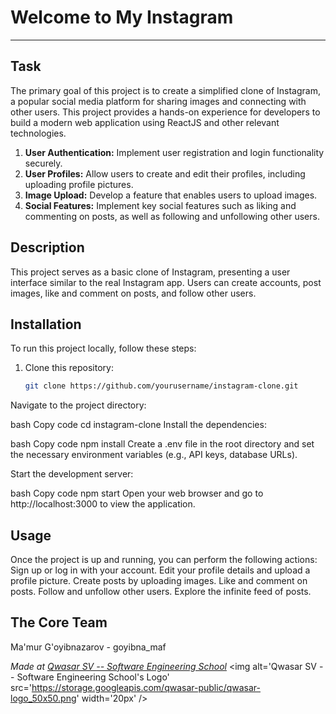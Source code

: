 # Welcome to My Instagram
***

## Task
The primary goal of this project is to create a simplified clone of Instagram, a popular social media platform for sharing images and connecting with other users. This project provides a hands-on experience for developers to build a modern web application using ReactJS and other relevant technologies.

1. **User Authentication:** Implement user registration and login functionality securely.
2. **User Profiles:** Allow users to create and edit their profiles, including uploading profile pictures.
3. **Image Upload:** Develop a feature that enables users to upload images.
4. **Social Features:** Implement key social features such as liking and commenting on posts, as well as following and unfollowing other users.

## Description
This project serves as a basic clone of Instagram, presenting a user interface similar to the real Instagram app. Users can create accounts, post images, like and comment on posts, and follow other users.

## Installation
To run this project locally, follow these steps:

1. Clone this repository:

   ```bash
   git clone https://github.com/yourusername/instagram-clone.git
Navigate to the project directory:

bash
Copy code
cd instagram-clone
Install the dependencies:

bash
Copy code
npm install
Create a .env file in the root directory and set the necessary environment variables (e.g., API keys, database URLs).

Start the development server:

bash
Copy code
npm start
Open your web browser and go to http://localhost:3000 to view the application.

## Usage
Once the project is up and running, you can perform the following actions:
Sign up or log in with your account.
Edit your profile details and upload a profile picture.
Create posts by uploading images.
Like and comment on posts.
Follow and unfollow other users.
Explore the infinite feed of posts.

## The Core Team
Ma'mur G'oyibnazarov - goyibna_maf

<span><i>Made at <a href='https://qwasar.io'>Qwasar SV -- Software Engineering School</a></i></span>
<span><img alt='Qwasar SV -- Software Engineering School's Logo' src='https://storage.googleapis.com/qwasar-public/qwasar-logo_50x50.png' width='20px' /></span>